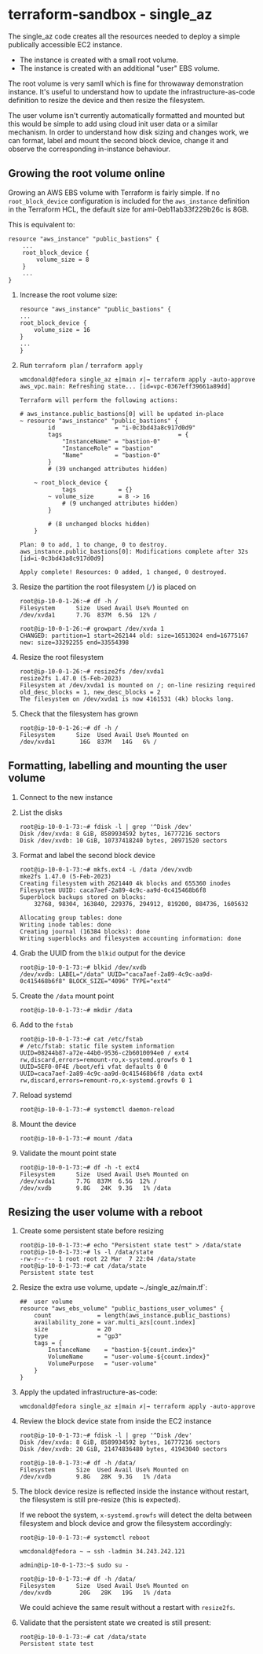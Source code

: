 # terraform-sandbox - single_az
The single_az code creates all the resources needed to deploy a simple publically accessible EC2 instance. 

- The instance is created with a small root volume. 
- The instance is created with an additional "user" EBS volume. 

The root volume is very samll which is fine for throwaway demonstration instance. It's useful to understand how to update the infrastructure-as-code definition to resize the device and then resize the filesystem.

The user volume isn't currently automatically formatted and mounted but this would be simple to add using cloud init user data or a similar mechanism. In order to understand how disk sizing and changes work, we can format, label and mount the second block device, change it and observe the corresponding in-instance behaviour.

## Growing the root volume online
Growing an AWS EBS volume with Terraform is fairly simple. If no `root_block_device` configuration is included for the `aws_instance` definition in the Terraform HCL, the default size for ami-0eb11ab33f229b26c is 8GB. 

This is equivalent to:

```
resource "aws_instance" "public_bastions" {
    ...
    root_block_device {
        volume_size = 8
    }
    ...
}
```

1. Increase the root volume size:

    ```
    resource "aws_instance" "public_bastions" {
    ...
    root_block_device {
        volume_size = 16
    }
    ...
    }
    ```

2. Run `terraform plan` / `terraform apply`

    ```
    wmcdonald@fedora single_az ±|main ✗|→ terraform apply -auto-approve
    aws_vpc.main: Refreshing state... [id=vpc-0367eff39661a89dd]

    Terraform will perform the following actions:

    # aws_instance.public_bastions[0] will be updated in-place
    ~ resource "aws_instance" "public_bastions" {
            id                 = "i-0c3bd43a8c917d0d9"
            tags                                 = {
                "InstanceName" = "bastion-0"
                "InstanceRole" = "bastion"
                "Name"         = "bastion-0"
            }
            # (39 unchanged attributes hidden)

        ~ root_block_device {
                tags            = {}
            ~ volume_size       = 8 -> 16
                # (9 unchanged attributes hidden)
            }

            # (8 unchanged blocks hidden)
        }

    Plan: 0 to add, 1 to change, 0 to destroy.
    aws_instance.public_bastions[0]: Modifications complete after 32s [id=i-0c3bd43a8c917d0d9]

    Apply complete! Resources: 0 added, 1 changed, 0 destroyed.
    ```

3. Resize the partition the root filesystem (`/`) is placed on

    ```
    root@ip-10-0-1-26:~# df -h /
    Filesystem      Size  Used Avail Use% Mounted on
    /dev/xvda1      7.7G  837M  6.5G  12% /

    root@ip-10-0-1-26:~# growpart /dev/xvda 1
    CHANGED: partition=1 start=262144 old: size=16513024 end=16775167 new: size=33292255 end=33554398
    ```

4. Resize the root filesystem

    ```
    root@ip-10-0-1-26:~# resize2fs /dev/xvda1
    resize2fs 1.47.0 (5-Feb-2023)
    Filesystem at /dev/xvda1 is mounted on /; on-line resizing required
    old_desc_blocks = 1, new_desc_blocks = 2
    The filesystem on /dev/xvda1 is now 4161531 (4k) blocks long.
    ```

5. Check that the filesystem has grown

    ```
    root@ip-10-0-1-26:~# df -h /
    Filesystem      Size  Used Avail Use% Mounted on
    /dev/xvda1       16G  837M   14G   6% /
    ```

## Formatting, labelling and mounting the user volume
1. Connect to the new instance

2. List the disks
    ```
    root@ip-10-0-1-73:~# fdisk -l | grep '^Disk /dev'
    Disk /dev/xvda: 8 GiB, 8589934592 bytes, 16777216 sectors
    Disk /dev/xvdb: 10 GiB, 10737418240 bytes, 20971520 sectors
    ```

3. Format and label the second block device

    ```
    root@ip-10-0-1-73:~# mkfs.ext4 -L /data /dev/xvdb 
    mke2fs 1.47.0 (5-Feb-2023)
    Creating filesystem with 2621440 4k blocks and 655360 inodes
    Filesystem UUID: caca7aef-2a89-4c9c-aa9d-0c415468b6f8
    Superblock backups stored on blocks: 
        32768, 98304, 163840, 229376, 294912, 819200, 884736, 1605632

    Allocating group tables: done                            
    Writing inode tables: done                            
    Creating journal (16384 blocks): done
    Writing superblocks and filesystem accounting information: done 
    ```

4. Grab the UUID from the `blkid` output for the device

    ```
    root@ip-10-0-1-73:~# blkid /dev/xvdb 
    /dev/xvdb: LABEL="/data" UUID="caca7aef-2a89-4c9c-aa9d-0c415468b6f8" BLOCK_SIZE="4096" TYPE="ext4"
    ```

5. Create the `/data` mount point

    ```
    root@ip-10-0-1-73:~# mkdir /data
    ```

5. Add to the `fstab`

    ```
    root@ip-10-0-1-73:~# cat /etc/fstab
    # /etc/fstab: static file system information
    UUID=08244b87-a72e-44b0-9536-c2b6010094e0 / ext4 rw,discard,errors=remount-ro,x-systemd.growfs 0 1
    UUID=5EF0-0F4E /boot/efi vfat defaults 0 0
    UUID=caca7aef-2a89-4c9c-aa9d-0c415468b6f8 /data ext4 rw,discard,errors=remount-ro,x-systemd.growfs 0 1
    ```

5. Reload systemd

    ```
    root@ip-10-0-1-73:~# systemctl daemon-reload 
    ```

5. Mount the device

    ```
    root@ip-10-0-1-73:~# mount /data
    ```

6. Validate the mount point state

    ```
    root@ip-10-0-1-73:~# df -h -t ext4
    Filesystem      Size  Used Avail Use% Mounted on
    /dev/xvda1      7.7G  837M  6.5G  12% /
    /dev/xvdb       9.8G   24K  9.3G   1% /data
    ```

## Resizing the user volume with a reboot
1. Create some persistent state before resizing

    ```
    root@ip-10-0-1-73:~# echo "Persistent state test" > /data/state
    root@ip-10-0-1-73:~# ls -l /data/state 
    -rw-r--r-- 1 root root 22 Mar  7 22:04 /data/state
    root@ip-10-0-1-73:~# cat /data/state 
    Persistent state test
    ```

2. Resize the extra use volume, update ~./single_az/main.tf`:

    ```
    ##  user volume
    resource "aws_ebs_volume" "public_bastions_user_volumes" {
        count             = length(aws_instance.public_bastions)
        availability_zone = var.multi_azs[count.index]
        size              = 20
        type              = "gp3"
        tags = {
            InstanceName    = "bastion-${count.index}"
            VolumeName      = "user-volume-${count.index}"
            VolumePurpose   = "user-volume"
        }
    }
    ```

3. Apply the updated infrastructure-as-code:

    ```
    wmcdonald@fedora single_az ±|main ✗|→ terraform apply -auto-approve
    ```

4. Review the block device state from inside the EC2 instance

    ```
    root@ip-10-0-1-73:~# fdisk -l | grep '^Disk /dev'
    Disk /dev/xvda: 8 GiB, 8589934592 bytes, 16777216 sectors
    Disk /dev/xvdb: 20 GiB, 21474836480 bytes, 41943040 sectors

    root@ip-10-0-1-73:~# df -h /data/
    Filesystem      Size  Used Avail Use% Mounted on
    /dev/xvdb       9.8G   28K  9.3G   1% /data
    ```

5. The block device resize is reflected inside the instance without restart, the filesystem is still pre-resize (this is expected). 

    If we reboot the system, `x-systemd.growfs` will detect the delta between filesystem and block device and grow the filesystem accordingly:

    ```
    root@ip-10-0-1-73:~# systemctl reboot 

    wmcdonald@fedora ~ → ssh -ladmin 34.243.242.121

    admin@ip-10-0-1-73:~$ sudo su -

    root@ip-10-0-1-73:~# df -h /data/
    Filesystem      Size  Used Avail Use% Mounted on
    /dev/xvdb        20G   28K   19G   1% /data
    ```

    We could achieve the same result without a restart with `resize2fs`.
    
6. Validate that the persistent state we created is still present:

    ```
    root@ip-10-0-1-73:~# cat /data/state 
    Persistent state test
    ```